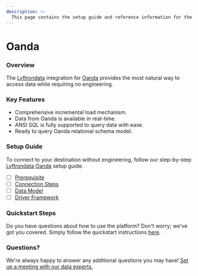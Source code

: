 ```yaml
---
description: >-
  This page contains the setup guide and reference information for the Oanda source connector.
---
```


# Oanda

### Overview

The [Lyftrondata](https://www.lyftrondata.com/) integration for [Oanda](None) provides the most natural way to access data while requiring no engineering.

### Key Features

* Comprehensive incremental load mechanism.
* Data from Oanda is available in real-time.&#x20;
* ANSI SQL is fully supported to query data with ease.
* Ready to query Oanda relational schema model.

### Setup Guide

To connect to your destination without engineering, follow our step-by-step [Lyftrondata](https://www.lyftrondata.com/)  [Oanda](None) setup guide.

* [ ] [Prerequisite](prerequisite.md)
* [ ] [Connection Steps](connection-steps.md)
* [ ] [Data Model](data-model/erd.md)
* [ ] [Driver Framework](driver-framework/)

### Quickstart Steps

Do you have questions about how to use the platform? Don't worry; we've got you covered. Simply follow the quickstart instructions [here](../README.md).

### Questions? <a href="#questions" id="questions"></a>

We're always happy to answer any additional questions you may have! [Set up a meeting with our data experts.](https://www.lyftrondata.com/book-a-meeting/)

